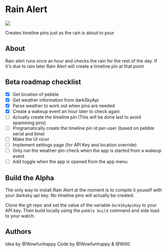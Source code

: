 # Rain Alert
![](https://img.shields.io/badge/Release_Status-Early_Alpha-cc4444.svg)    

Creates timeline pins just as the rain is about to pour

## About
Rain alert runs once an hour and checks the rain for the rest of the day. If it's due to rain later Rain Alert will create a timeline pin at that point

## Beta roadmap checklist

- [x] Get location of pebble
- [x] Get weather information from darkSkyApi
- [x] Parse weather to work out when pins are needed
- [x] Create a wakeup event an hour later to check again
- [ ] Actually create the timeline pin (This will be done last to avoid spamming pins)
- [ ] Programatically create the timeline pin id per-user (based on pebble serial and time)
- [ ] Make the UI nicer
- [ ] Implement settings page (for API Key and location override)
- [ ] Only run the weather-pin-check when the app is started from a wakeup event
- [ ] Add toggle when the app is opened from the app menu

## Build the Alpha

The only way to install *Rain Alert* at the moment is to compile it youself with your darksky api key. No timeline pins will actually be created.

Clone the git repo and set the value of the variable `darkSkyApiKey` to your API key. Then build locally using the `pebble build` command and side load to your watch.

## Authors

Idea by @Wowfunhappy
Code by @Wowfunhappy & @Will0
